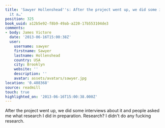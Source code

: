 ```yaml
---
title: 'Sawyer Hollenshead''s: After the project went up, we did some interviews about
  it a…'
position: 325
book_uuid: a12b5e92-f8b9-49ab-a220-17b553104de3
comments:
- body: James Victore
  date: '2013-06-16T15:00:38Z'
  user:
    username: sawyer
    firstname: Sawyer
    lastname: Hollenshead
    country: USA
    city: Brooklyn
    website: ''
    description: ''
    avatar: assets/avatars/sawyer.jpg
location: '0.408368'
source: readmill
touch: true
highlighted_on: '2013-06-16T15:00:38.000Z'
---
```


After the project went up, we did some interviews about it and people asked me what research I did in preparation. Research? I didn't do any fucking research.